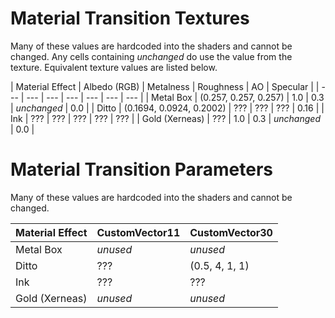# Material Transition Textures
Many of these values are hardcoded into the shaders and cannot be changed. Any cells containing *unchanged* do use the value from the texture. Equivalent texture values are listed below. 

| Material Effect | Albedo (RGB) | Metalness | Roughness | AO | Specular |
| --- | --- | --- | --- | --- | --- | --- |
| Metal Box | (0.257, 0.257, 0.257) | 1.0 | 0.3 | *unchanged* | 0.0 |
| Ditto | (0.1694, 0.0924, 0.2002) | ??? | ??? | ??? | 0.16 | 
| Ink | ??? | ??? | ??? | ??? | ??? |
| Gold (Xerneas) | ??? | 1.0 | 0.3 | *unchanged* | 0.0 |

# Material Transition Parameters
Many of these values are hardcoded into the shaders and cannot be changed. 

| Material Effect | CustomVector11 | CustomVector30 |
| --- | --- | --- |
| Metal Box | *unused* | *unused* |
| Ditto | ??? | (0.5, 4, 1, 1) | 
| Ink | ??? | ??? |
| Gold (Xerneas) | *unused* | *unused* |
